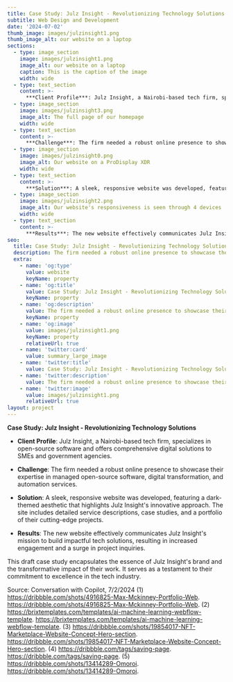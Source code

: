 ```yaml
---
title: Case Study: Julz Insight - Revolutionizing Technology Solutions
subtitle: Web Design and Development
date: '2024-07-02'
thumb_image: images/julzinsight1.png
thumb_image_alt: our website on a laptop
sections:
  - type: image_section
    image: images/julzinsight1.png
    image_alt: our website on a laptop
    caption: This is the caption of the image
    width: wide
  - type: text_section
    content: >-
      ***Client Profile***: Julz Insight, a Nairobi-based tech firm, specializes in open-source software and offers comprehensive digital solutions to SMEs and government agencies.
  - type: image_section
    image: images/julzinsight3.png
    image_alt: The full page of our homepage
    width: wide
  - type: text_section
    content: >-
      ***Challenge***: The firm needed a robust online presence to showcase its expertise in managed open-source software, digital transformation, and automation services.
  - type: image_section
    image: images/julzinsight0.png
    image_alt: Our website on a ProDisplay XDR
    width: wide
  - type: text_section
    content: >-
      ***Solution***: A sleek, responsive website was developed, featuring a dark-themed aesthetic highlighting Julz Insight’s innovative approach. The site includes detailed service descriptions, case studies, and a portfolio of their cutting-edge projects.
  - type: image_section
    image: images/julzinsight2.png
    image_alt: Our website's responsiveness is seen through 4 devices
    width: wide
  - type: text_section
    content: >-
      ***Results***: The new website effectively communicates Julz Insight's mission to build impactful tech solutions, resulting in increased engagement and a surge in project inquiries.
seo:
  title: Case Study: Julz Insight - Revolutionizing Technology Solutions
  description: The firm needed a robust online presence to showcase their expertise in managed open-source software, digital transformation, and automation services.
  extra:
    - name: 'og:type'
      value: website
      keyName: property
    - name: 'og:title'
      value: Case Study: Julz Insight - Revolutionizing Technology Solutions
      keyName: property
    - name: 'og:description'
      value: The firm needed a robust online presence to showcase their expertise in managed open-source software, digital transformation, and automation services.
      keyName: property
    - name: 'og:image'
      value: images/julzinsight1.png
      keyName: property
      relativeUrl: true
    - name: 'twitter:card'
      value: summary_large_image
    - name: 'twitter:title'
      value: Case Study: Julz Insight - Revolutionizing Technology Solutions
    - name: 'twitter:description'
      value: The firm needed a robust online presence to showcase their expertise in managed open-source software, digital transformation, and automation services.
    - name: 'twitter:image'
      value: images/julzinsight1.png
      relativeUrl: true
layout: project
---
```



**Case Study: Julz Insight - Revolutionizing Technology Solutions**

- **Client Profile**: Julz Insight, a Nairobi-based tech firm, specializes in open-source software and offers comprehensive digital solutions to SMEs and government agencies.

- **Challenge**: The firm needed a robust online presence to showcase their expertise in managed open-source software, digital transformation, and automation services.

- **Solution**: A sleek, responsive website was developed, featuring a dark-themed aesthetic that highlights Julz Insight's innovative approach. The site includes detailed service descriptions, case studies, and a portfolio of their cutting-edge projects.

- **Results**: The new website effectively communicates Julz Insight's mission to build impactful tech solutions, resulting in increased engagement and a surge in project inquiries.

This draft case study encapsulates the essence of Julz Insight's brand and the transformative impact of their work. It serves as a testament to their commitment to excellence in the tech industry.

Source: Conversation with Copilot, 7/2/2024
(1) https://dribbble.com/shots/4916825-Max-Mckinney-Portfolio-Web. https://dribbble.com/shots/4916825-Max-Mckinney-Portfolio-Web.
(2) https://brixtemplates.com/templates/ai-machine-learning-webflow-template. https://brixtemplates.com/templates/ai-machine-learning-webflow-template.
(3) https://dribbble.com/shots/19854017-NFT-Marketplace-Website-Concept-Hero-section. https://dribbble.com/shots/19854017-NFT-Marketplace-Website-Concept-Hero-section.
(4) https://dribbble.com/tags/saving-page. https://dribbble.com/tags/saving-page.
(5) https://dribbble.com/shots/13414289-Omoroi. https://dribbble.com/shots/13414289-Omoroi.
